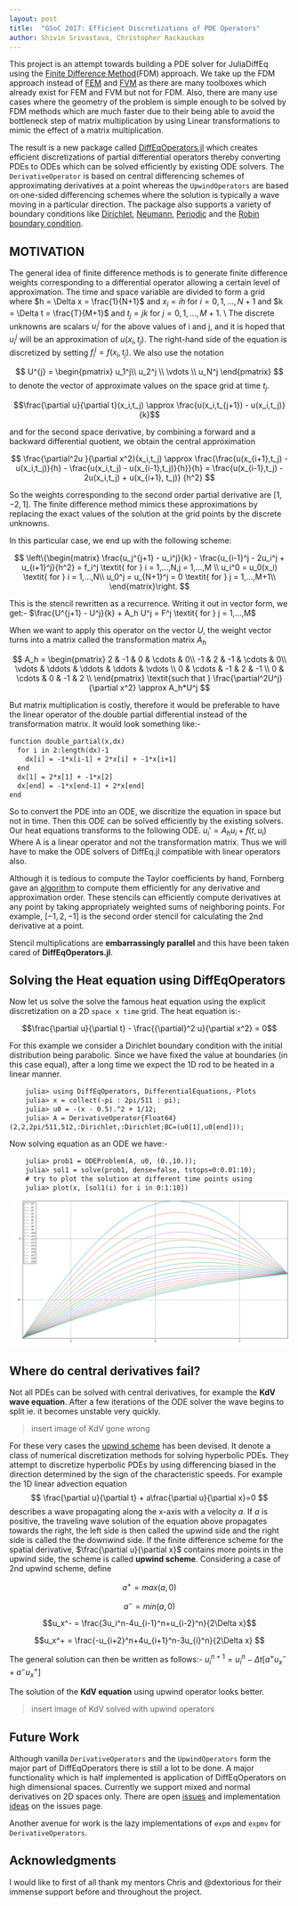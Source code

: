 ```yaml
---
layout: post
title:  "GSoC 2017: Efficient Discretizations of PDE Operators"
author: Shivin Srivastava, Christopher Rackauckas
---
```


<script src="https://cdnjs.cloudflare.com/ajax/libs/mathjax/2.7.1/MathJax.js?config=TeX-AMS_HTML"></script>

<script type="text/x-mathjax-config">
MathJax.Hub.Config({
tex2jax: {
inlineMath: [ ['$','$'], ["\\(","\\)"] ],
displayMath: [ ['$$','$$'], ["\\[","\\]"] ],
processEscapes: true,
processEnvironments: true
},
// Center justify equations in code and markdown cells. Elsewhere
// we use CSS to left justify single line equations in code cells.
displayAlign: 'center',
"HTML-CSS": {
styles: {'.MathJax_Display': {"margin": 0}},
linebreaks: { automatic: true }
}
});
</script>

This project is an attempt towards building a PDE solver for JuliaDiffEq using the [Finite Difference Method](https://en.wikipedia.org/wiki/Finite_difference_method)(FDM) approach. We take up the FDM approach instead of [FEM](https://en.wikipedia.org/wiki/Finite_element_method) and [FVM](https://en.wikipedia.org/wiki/Finite_volume_method) as there are many toolboxes which already exist for FEM and FVM but not for FDM. Also, there are many use cases where the geometry of the problem is simple enough to be solved by FDM methods which are much faster due to their being able to avoid the bottleneck step of matrix multiplication by using Linear transformations to mimic the effect of a matrix multiplication.

The result is a new package called [DiffEqOperators.jl](https://github.com/JuliaDiffEq/DiffEqOperators.jl) which creates efficient discretizations of partial differential operators thereby converting PDEs to ODEs which can be solved efficiently by existing ODE solvers. The `DerivativeOperator` is based on central differencing schemes of approximating derivatives at a point whereas the `UpwindOperators` are based on one-sided differencing schemes where the solution is typically a wave moving in a particular direction. The package also supports a variety of boundary conditions like [Dirichlet](https://en.wikipedia.org/wiki/Dirichlet_boundary_condition), [Neumann](https://en.wikipedia.org/wiki/Neumann_boundary_condition), [Periodic](https://en.wikipedia.org/wiki/Periodic_boundary_conditions) and the [Robin](https://en.wikipedia.org/wiki/Robin_boundary_condition) [boundary condition](https://en.wikipedia.org/wiki/Boundary_value_problem).

## MOTIVATION
The general idea of finite difference methods is to generate finite difference weights corresponding to a differential operator allowing a certain level of approximation. The time and space variable are divided to form a grid where 
$h = \Delta x = \frac{1}{N+1}$ and $x_i = ih$ for $i = 0, 1,...,N+1$ and 
$k = \Delta t = \frac{T}{M+1}$ and $t_j = jk$ for $j = 0, 1,...,M+1$. \\ 
The discrete unknowns are scalars $u_i^j$ for the above values of i and j, and it is hoped that $u_i^j$ will be an approximation of $u(x_i, t_j)$. The right-hand side of the equation is discretized by setting $f_i^j = f(x_i, t_j)$. We also use the notation

$$ U^{j} = \begin{pmatrix}
u_1^j\\ 
u_2^j \\
\vdots \\
u_N^j
\end{pmatrix} $$
to denote the vector of approximate values on the space grid at time $t_j$.

$$\frac{\partial u}{\partial t}(x_i,t_j) \approx \frac{u(x_i,t_{j+1}) - u(x_i,t_j)}{k}$$

and for the second space derivative, by combining a forward and a backward differential quotient, we obtain the central approximation

$$ \frac{\partial^2u   }{\partial x^2}(x_i,t_j) \approx \frac{\frac{u(x_{i+1},t_j) - u(x_i,t_j)}{h} - \frac{u(x_i,t_j) - u(x_{i-1},t_j)}{h}}{h} = \frac{u(x_{i-1},t_j) - 2u(x_i,t_j) + u(x_{i+1}, t_j)}
{h^2} $$

So the weights corresponding to the second order partial derivative are $[1, -2, 1]$. The finite difference method mimics these approximations by replacing the exact values of the solution at the grid points by the discrete unknowns.

In this particular case, we end up with the following scheme:

$$
\left\{\begin{matrix}
\frac{u_j^{j+1} - u_i^j}{k} - \frac{u_{i-1}^j - 2u_i^j + u_{i+1}^j}{h^2} = f_i^j \textit{ for } i = 1,...,N,j = 1,...,M \\ 
u_i^0 = u_0(x_i) \textit{ for } i = 1,...,N\\ 
u_0^j = u_{N+1}^j = 0 \textit{ for } j = 1,...,M+1\\
\end{matrix}\right.
$$

This is the stencil rewritten as a recurrence. Writing it out in vector form, we get:-
$\frac{U^{j+1} - U^j}{k} + A_h U^j = F^j \textit{ for } j = 1,...,M$

When we want to apply this operator on the vector $U$, the weight vector turns into a matrix called the transformation matrix $A_h$

$$ A_h = \begin{pmatrix}
2 & -1 & 0 &  \cdots  & 0\\ 
-1 & 2 & -1 &  \cdots  & 0\\ 
\vdots & \ddots & \ddots & \ddots & \vdots \\ 
0 & \cdots & -1 & 2  & -1 \\ 
0 & \cdots & 0 & -1 & 2 \\
\end{pmatrix}
\textit{such that }
\frac{\partial^2U^j}{\partial x^2} \approx A_h*U^j $$

But matrix multiplication is costly, therefore it would be preferable to have the linear operator of the double partial differential instead of the transformation matrix.
It would look something like:-

    function double_partial(x,dx)
      for i in 2:length(dx)-1
        dx[i] = -1*x[i-1] + 2*x[i] + -1*x[i+1]
      end
      dx[1] = 2*x[1] + -1*x[2]
      dx[end] = -1*x[end-1] + 2*x[end]
    end

So to convert the PDE into an ODE, we discritize the equation in space but not in time. Then this ODE can be solved efficiently by the existing solvers. Our heat equations transforms to the following ODE.
$u_i' = A_{h}u_i + f(t,u_i)$
Where A is a linear operator and not the transformation matrix. Thus we will have to make the ODE solvers of DiffEq.jl compatible with linear operators also.

Although it is tedious to compute the Taylor coefficients by hand, Fornberg gave an [algorithm](https://amath.colorado.edu/faculty/fornberg/Docs/MathComp_88_FD_formulas.pdf) to compute them efficiently for any derivative and approximation order. These stencils can efficiently compute derivatives at any point by taking appropriately weighted sums of neighboring points. For example, $[-1, 2, -1]$ is the second order stencil for calculating the 2nd derivative at a point.

Stencil multiplications are **embarrassingly parallel** and this have been taken cared of **DiffEqOperators.jl**.

## Solving the Heat equation using DiffEqOperators

Now let us solve the solve the famous heat equation using the explicit discretization on a 2D `space x time` grid. The heat equation is:-
        
$$\frac{\partial u}{\partial t} - \frac{{\partial}^2 u}{\partial x^2} = 0$$

For this example we consider a Dirichlet boundary condition with the initial distribution being parabolic. Since we have fixed the value at boundaries (in this case equal), after a long time we expect the 1D rod to be heated in a linear manner.

        julia> using DiffEqOperators, DifferentialEquations, Plots
        julia> x = collect(-pi : 2pi/511 : pi);
        julia> u0 = -(x - 0.5).^2 + 1/12;
        julia> A = DerivativeOperator{Float64}(2,2,2pi/511,512,:Dirichlet,:Dirichlet;BC=(u0[1],u0[end]));

Now solving equation as an ODE we have:-
    
        julia> prob1 = ODEProblem(A, u0, (0.,10.));
        julia> sol1 = solve(prob1, dense=false, tstops=0:0.01:10);
        # try to plot the solution at different time points using
        julia> plot(x, [sol1(i) for i in 0:1:10])

![Residual norm](/images/blog/2017-09-06-gsoc-derivative_operators/heat_eqn_D1.png)


## Where do central derivatives fail?

Not all PDEs can be solved with central derivatives, for example the **KdV wave equation**. After a few iterations of the ODE solver the wave begins to split ie. it becomes unstable very quickly.

> insert image of KdV gone wrong


For these very cases the [upwind scheme](https://en.wikipedia.org/wiki/Upwind_scheme) has been devised. It denote a class of numerical discretization methods for solving hyperbolic PDEs. They attempt to discretize hyperbolic PDEs by using differencing biased in the direction determined by the sign of the characteristic speeds. For example the 1D linear advection equation
$$
\frac{\partial u}{\partial t} + a\frac{\partial u}{\partial x}=0
$$
describes a wave propagating along the x-axis with a velocity $a$. If $a$ is positive, the traveling wave solution of the equation above propagates towards the right, the left side is then called the upwind side and the right side is called the the downwind side. If the finite difference scheme for the spatial derivative, $\frac{\partial u}{\partial x}$ contains more points in the upwind side, the scheme is called **upwind scheme**. Considering a case of 2nd upwind scheme, define

$$ a^{+} = max(a,0)$$

$$a^{-} = min(a,0)$$

$$u_x^- = \frac{3u_i^n-4u_{i-1}^n+u_{i-2}^n}{2\Delta x}$$

$$u_x^+ = \frac{-u_{i+2}^n+4u_{i+1}^n-3u_{i}^n}{2\Delta x} $$

The general solution can then be written as follows:-
$u_i^{n+1} = u_i^n - \Delta t[a^{+}u_x^{-} + a^{-}u_x^{+}]$

The solution of the **KdV equation** using upwind operator looks better.

> insert image of KdV solved with upwind operators

## Future Work
Although vanilla `DerivativeOperators` and the `UpwindOperators` form the major part of DiffEqOperators there is still a lot to be done. A major functionality which is half implemented is application of DiffEqOperators on high dimensional spaces. Currently we support mixed and normal derivatives on 2D spaces only. There are open [issues](https://github.com/JuliaDiffEq/DiffEqOperators.jl/issues/20) and implementation [ideas](https://github.com/JuliaDiffEq/DiffEqOperators.jl/issues/21) on the issues page.

Another avenue for work is the lazy implementations of `expm` and  `expmv` for `DerivativeOperators`.   

## Acknowledgments 

I would like to first of all thank my mentors Chris and @dextorious for their immense support before and throughout the project.
